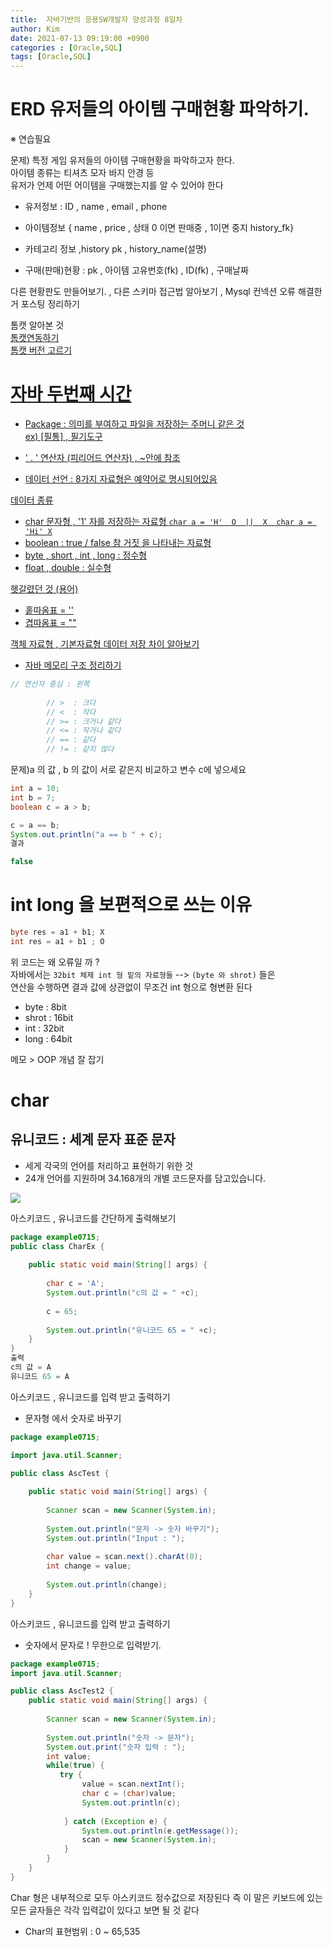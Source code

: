 ```yaml
---
title:  자바기반의 응용SW개발자 양성과정 8일차
author: Kim
date: 2021-07-13 09:19:00 +0900
categories : [Oracle,SQL]
tags: [Oracle,SQL]
---
```



# ERD 유저들의 아이템 구매현황 파악하기.

※ 연습필요<br>

문제) 특정 게임 유저들의 아이템 구매현황을 파악하고자 한다.<br>
아이템 종류는 티셔츠 모자 바지 안경 등<br>
유저가 언제 어떤 어이템을 구매했는지를 알 수 있어야 한다<br>

- 유저정보 : ID  , name , email , phone<br>
- 아이템정보 { name , price , 상태 0 이면 판매중 , 1이면 중지 history_fk}<br>
- 카테고리 정보 ,history pk , history_name(설명)<br>

- 구매(판매)현황 : pk , 아이템 고유번호(fk) ,  ID(fk) , 구매날짜

다른 현황판도 만들어보기. , 다른 스키마 접근법 알아보기 , Mysql 컨넥션 오류 해결한거 포스팅 정리하기<br>

톰캣 알아본 것<br>
<a href = "https://all-record.tistory.com/49">톰캣연동하기</a><br>
<a href = "https://itworldyo.tistory.com/88">톰캣 버전 고르기<br>


# 자바 두번째 시간

- Package : 의미를 부여하고 파일을 저장하는 주머니 같은 것<br>
ex) [필통] , 필기도구<br>

- ' . '  연산자 (피리어드 연산자) , ~안에 참조

- 데이터 선언 : 8가지 자료형은 예약어로 명시되어있음

데이터 종류<br>

- char 문자형 , '1' 자를 저장하는 자료형
``` char a = 'H'  O  ||  X  char a = 'Hi' X ```<br>
- boolean : true / false 참 거짓 을 나타내는 자료형<br>
- byte , short , int , long : 정수형<br>
- float , double : 실수형

헷갈렸던 것 (용어) <br>

- 홑따옴표 = ''
- 겹따옴표 = ""


객체 자료형 , 기본자료형 데이터 저장 차이 알아보기<br>
- 자바 메모리 구조 정리하기<br>

```java
// 연산자 중심 : 왼쪽
		
		// >  : 크다
		// <  : 작다
		// >= : 크거나 같다
		// <= : 작거나 같다
		// == : 같다
		// != : 같지 않다
```

문제)a 의 값 , b 의 값이 서로 같은지 비교하고 변수 c에 넣으세요<br>

```java
int a = 10;
int b = 7;
boolean c = a > b;

c = a == b;
System.out.println("a == b " + c);
결과

false
```

# int long 을 보편적으로 쓰는 이유

```java
byte res = a1 + b1; X
int res = a1 + b1 ; O
```

위 코드는 왜 오류일 까 ? <br>
 자바에서는 ```32bit 체제 int 형 밑의 자료형들``` --> ```(byte 와 shrot)``` 들은<br>
연산을 수행하면 결과 값에 상관없이 무조건 int 형으로 형변환 된다<br>

- byte : 8bit
- shrot : 16bit
- int : 32bit
- long : 64bit

메모 > OOP 개념 잘 잡기<br>

# char

## 유니코드 : 세계 문자 표준 문자

- 세게 각국의 언어를 처리하고 표현하기 위한 것
- 24개 언어를 지원하며 34.168개의 개별 코드문자를 담고있습니다.

<img src = "/post/JavaDownload/as.png"><br>



아스키코드 , 유니코드를 간단하게 출력해보기<br>

```java
package example0715;
public class CharEx {
	
	public static void main(String[] args) {
		
		char c = 'A';
		System.out.println("c의 값 = " +c);
		
		c = 65;
		
		System.out.println("유니코드 65 = " +c);
	}
}
출력
c의 값 = A
유니코드 65 = A
```

아스키코드 , 유니코드를 입력 받고 출력하기<br>
- 문자형 에서 숫자로 바꾸기

```java
package example0715;

import java.util.Scanner;

public class AscTest {
	
	public static void main(String[] args) {
		
		Scanner scan = new Scanner(System.in);
		
		System.out.println("문자 -> 숫자 바꾸기");
		System.out.println("Input : ");
		
		char value = scan.next().charAt(0);
		int change = value;
		
		System.out.println(change);
	}
}
```

아스키코드 , 유니코드를 입력 받고 출력하기
- 숫자에서 문자로 ! 무한으로 입력받기.

```java
package example0715;
import java.util.Scanner;

public class AscTest2 {
	public static void main(String[] args) {
		
		Scanner scan = new Scanner(System.in);
		
		System.out.println("숫자 -> 문자");
		System.out.print("숫자 입력 : ");
		int value;
		while(true) {
		   try {
				value = scan.nextInt();
				char c = (char)value;
				System.out.println(c);
	
			} catch (Exception e) {
				System.out.println(e.getMessage());
				scan = new Scanner(System.in);
			}	
		}
	}
}
```

Char 형은 내부적으로 모두 아스키코드 정수값으로 저장된다 즉 이 말은 키보드에 있는<br>
모든 글자들은 각각 입력값이 있다고 보면 될 것 같다<br>

- Char의 표현범위 : 0 ~ 65,535
